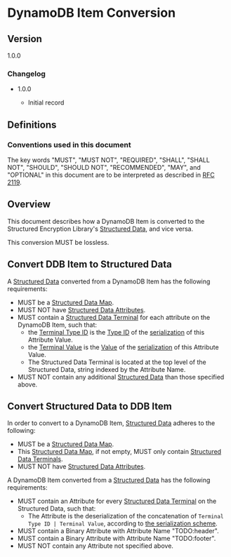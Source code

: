 [//]: # "Copyright Amazon.com Inc. or its affiliates. All Rights Reserved."
[//]: # "SPDX-License-Identifier: CC-BY-SA-4.0"

# DynamoDB Item Conversion

## Version

1.0.0

### Changelog

- 1.0.0

  - Initial record

## Definitions

### Conventions used in this document

The key words "MUST", "MUST NOT", "REQUIRED", "SHALL", "SHALL NOT", "SHOULD", "SHOULD NOT", "RECOMMENDED", "MAY", and "OPTIONAL"
in this document are to be interpreted as described in [RFC 2119](https://tools.ietf.org/html/rfc2119).

## Overview

This document describes how a DynamoDB Item is converted
to the Structured Encryption Library's [Structured Data](../structured-encryption/structures.md#structured-data),
and vice versa.

This conversion MUST be lossless.

## Convert DDB Item to Structured Data

A [Structured Data](../structured-encryption/structures.md#structured-data)
converted from a DynamoDB Item has the following requirements:
- MUST be a [Structured Data Map](../structured-encryption/structures.md#structured-data-map).
- MUST NOT have [Structured Data Attributes](../structured-encryption/structures.md#structured-data-attributes).
- MUST contain a [Structured Data Terminal](../structured-encryption/structures.md#structured-data-terminal)
  for each attribute on the DynamoDB Item,
  such that:
  - the [Terminal Type ID](../structured-encryption/structures.md#terminal-type-id)
    is the [Type ID](./ddb-attribute-serialization.md#type-id) of the [serialization](./ddb-attribute-serialization.md) of this Attribute Value.
  - the [Terminal Value](../structured-encryption/structures.md#termin-value)
    is the [Value](./ddb-attribute-serialization.md#type-id) of the [serialization](./ddb-attribute-serialization.md) of this Attribute Value.
  - The Structured Data Terminal is located at the top level of the Structured Data,
    string indexed by the Attribute Name.
- MUST NOT contain any additional [Structured Data](../structured-encryption/structures.md#structured-data)
  than those specified above.

## Convert Structured Data to DDB Item

In order to convert to a DynamoDB Item,
[Structured Data](../structured-encryption/structures.md#structured-data)
adheres to the following:
- MUST be a [Structured Data Map](../structured-encryption/structures.md#structured-data-map).
- This [Structured Data Map](../structured-encryption/structures.md#structured-data-map),
  if not empty,
  MUST only contain [Structured Data Terminals](../structured-encryption/structures.md#structured-data-terminal).
- MUST NOT have [Structured Data Attributes](../structured-encryption/structures.md#structured-data-attributes).

A DynamoDB Item converted from a
[Structured Data](../structured-encryption/structures.md#structured-data)
has the following requirements:
- MUST contain an Attribute for every [Structured Data Terminal](../structured-encryption/structures.md#structured-data-terminal)
  on the Structured Data,
  such that:
  - The Attribute is the deserialization of the concatenation of
    `Terminal Type ID | Terminal Value`,
    according to [the serialization scheme](./ddb-attribute-serialization.md).
- MUST contain a Binary Attribute with Attribute Name "TODO:header".
- MUST contain a Binary Attribute with Attribute Name "TODO:footer".
- MUST NOT contain any Attribute not specified above.
